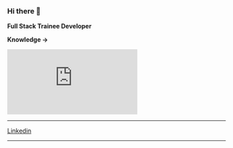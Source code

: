 ### Hi there 👋

**Full Stack Trainee Developer**

**Knowledge ->**<br/>


![Image](https://cdn.jsdelivr.net/gh/devicons/devicon@v2.15.1/devicon.min.css)
<i class="devicon-react-original colored"></i>
_______
[Linkedin](https://www.linkedin.com/in/nicol%C3%A1s-mauber-a996121b9/)
_______
